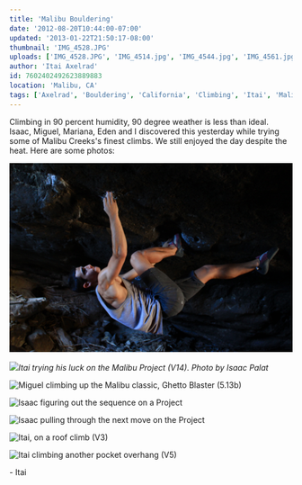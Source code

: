 ```yaml
---
title: 'Malibu Bouldering'
date: '2012-08-20T10:44:00-07:00'
updated: '2013-01-22T21:50:17-08:00'
thumbnail: 'IMG_4528.JPG'
uploads: ['IMG_4528.JPG', 'IMG_4514.jpg', 'IMG_4544.jpg', 'IMG_4561.jpg', 'IMG_4572.jpg', 'IMG_4585.JPG', 'IMG_4611.jpg']
author: 'Itai Axelrad'
id: 7602402492623889883
location: 'Malibu, CA'
tags: ['Axelrad', 'Bouldering', 'California', 'Climbing', 'Itai', 'Malibu']
---
```


Climbing in 90 percent humidity, 90 degree weather is less than ideal. Isaac, Miguel, Mariana, Eden and I discovered this yesterday while trying some of Malibu Creeks's finest climbs. We still enjoyed the day despite the heat. Here are some photos:

![Eden holding on to the sweating 2 finger roof pocket on Chubs (V11)](uploads/IMG_4528.JPG)

![](uploads/IMG_4514.jpg)*Itai trying his luck on the Malibu Project (V14).
Photo by Isaac Palat*

![Miguel climbing up the Malibu classic, Ghetto Blaster (5.13b)](uploads/IMG_4544.jpg)

![Isaac figuring out the sequence on a Project](uploads/IMG_4561.jpg)

![Isaac pulling through the next move on the Project](uploads/IMG_4572.jpg)

![Itai, on a roof climb (V3)](uploads/IMG_4585.JPG)

![Itai climbing another pocket overhang (V5)](uploads/IMG_4611.jpg)

\- Itai
